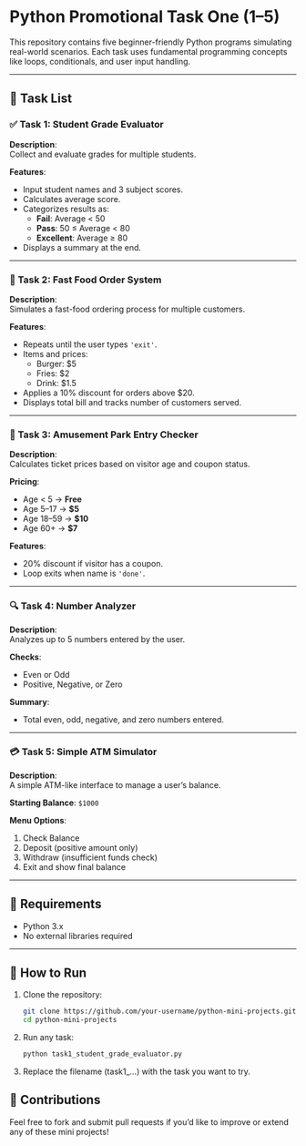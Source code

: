 # Python Promotional Task One (1–5)

This repository contains five beginner-friendly Python programs simulating real-world scenarios. Each task uses fundamental programming concepts like loops, conditionals, and user input handling.

---

## 🔧 Task List

### ✅ Task 1: Student Grade Evaluator

**Description**:  
Collect and evaluate grades for multiple students.

**Features**:
- Input student names and 3 subject scores.
- Calculates average score.
- Categorizes results as:
  - **Fail**: Average < 50
  - **Pass**: 50 ≤ Average < 80
  - **Excellent**: Average ≥ 80
- Displays a summary at the end.

---

### 🍔 Task 2: Fast Food Order System

**Description**:  
Simulates a fast-food ordering process for multiple customers.

**Features**:
- Repeats until the user types `'exit'`.
- Items and prices:
  - Burger: $5
  - Fries: $2
  - Drink: $1.5
- Applies a 10% discount for orders above $20.
- Displays total bill and tracks number of customers served.

---

### 🎢 Task 3: Amusement Park Entry Checker

**Description**:  
Calculates ticket prices based on visitor age and coupon status.

**Pricing**:
- Age < 5 → **Free**
- Age 5–17 → **$5**
- Age 18–59 → **$10**
- Age 60+ → **$7**

**Features**:
- 20% discount if visitor has a coupon.
- Loop exits when name is `'done'`.

---

### 🔍 Task 4: Number Analyzer

**Description**:  
Analyzes up to 5 numbers entered by the user.

**Checks**:
- Even or Odd
- Positive, Negative, or Zero

**Summary**:
- Total even, odd, negative, and zero numbers entered.

---

### 💳 Task 5: Simple ATM Simulator

**Description**:  
A simple ATM-like interface to manage a user’s balance.

**Starting Balance**: `$1000`

**Menu Options**:
1. Check Balance  
2. Deposit (positive amount only)  
3. Withdraw (insufficient funds check)  
4. Exit and show final balance

---

## 🧰 Requirements

- Python 3.x
- No external libraries required

---

## 🚀 How to Run

1. Clone the repository:
   ```bash
   git clone https://github.com/your-username/python-mini-projects.git
   cd python-mini-projects
2. Run any task:
   ```bash
   python task1_student_grade_evaluator.py
3. Replace the filename (task1_...) with the task you want to try.


## 🙌 Contributions
Feel free to fork and submit pull requests if you’d like to improve or extend any of these mini projects!
